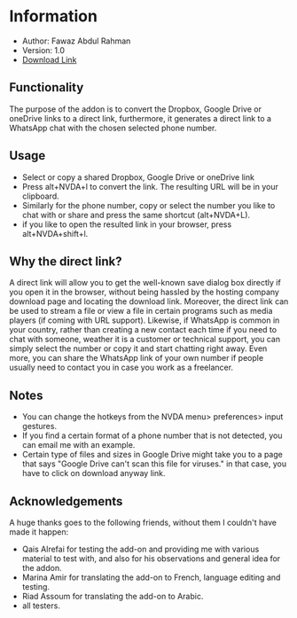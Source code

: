 # Information
- Author: Fawaz Abdul Rahman
- Version: 1.0
- [Download Link](https://github.com/fawazar94/DirectLink/releases/download/1.0/directLink-1.0.nvda-addon)
## Functionality
The purpose of the addon is to convert the Dropbox, Google Drive or oneDrive links to a direct link, furthermore, it generates a direct link to a WhatsApp chat with the chosen selected phone number.
## Usage
- Select or copy a shared Dropbox, Google Drive or oneDrive link
- Press alt+NVDA+l to convert the link. The resulting URL will be in your clipboard.
- Similarly for the phone number, copy or select the number you like to chat with or share and press the same shortcut (alt+NVDA+L).
- if you like to open the resulted link in your browser, press alt+NVDA+shift+l.
## Why the direct link?
A direct link will allow you to get the well-known save dialog box directly if you open it in the browser, without being hassled by the hosting company download page and locating the download link.
Moreover, the direct link can be used to stream a file or view a file in certain programs such as media players (if coming with URL support).
Likewise, if WhatsApp is common in your country, rather than creating a new contact each time if you need to chat with someone, weather it is a customer or technical support, you can simply select the number or copy it and start chatting right away.
Even more, you can share the WhatsApp link of your own number if people usually need to contact you in case you work as a freelancer.
## Notes
- You can change the hotkeys from the NVDA menu> preferences> input gestures.
- If you find a certain format of a phone number that is not detected, you can email me with an example. 
- Certain type of files and sizes in Google Drive might take you to a page that says "Google Drive can't scan this file for viruses." in that case, you have to click on download anyway link.
## Acknowledgements
A huge thanks goes to the following friends, without them I couldn't have made it happen:

- Qais Alrefai for testing the add-on and providing me with various material to test with, and also for his observations and general idea for the addon.
- Marina Amir for translating the add-on to French, language editing and testing.
- Riad Assoum for translating the add-on to Arabic.
- all testers.


